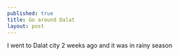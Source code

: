 ```yaml
---
published: true
title: Go around Dalat
layout: post
---
```

I went to Dalat city 2 weeks ago and it was in rainy season